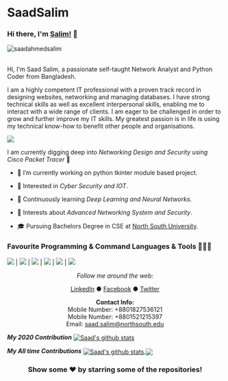 # SaadSalim

### Hi there, I'm [Salim!](https://saadahmedsalim.github.io) 👋
<p align="left"> <img src="https://komarev.com/ghpvc/?username=saadahmedsalim&label=Views&color=blue&style=plastic" alt="saadahmedsalim" /> </p>
<br />
Hi, I'm Saad Salim, a passionate self-taught Network Analyst and Python Coder from Bangladesh.

<p>I am a highly competent IT professional with a proven track record in designing websites, networking and managing databases. I have strong technical skills as well as excellent interpersonal skills, enabling me to interact with a wide range of clients. I am eager to be challenged in order to grow and further improve my IT skills. My greatest passion is in life is using my technical know-how to benefit other people and organisations.</p>

![](https://github.com/SaadAhmedSalim/SaadSalim/blob/master/image/myself.gif)

I am currently digging deep into *Networking Design and Security using Cisco Packet Tracer* 🚂   

* 🔭 I’m currently working on python tkinter module based project.

* 🤔   Interested in *Cyber Security and IOT*.

* 🌱   Continuously learning  *Deep Learning and Neural Networks*.

* 🌱   Interests about *Advanced Networking System and Security*.

* 🎓   Pursuing Bachelors Degree in CSE at [North South University](http://www.northsouth.edu/).



### Favourite Programming & Command Languages & Tools 🔭🚀🔥
<img src=https://github.com/SaadAhmedSalim/SaadSalim/blob/master/image/Cisco_logo.png> | <img src=https://github.com/SaadAhmedSalim/SaadSalim/blob/master/image/python-logo.png> | <img src=https://github.com/SaadAhmedSalim/SaadSalim/blob/master/image/java.png> | <img src=https://github.com/SaadAhmedSalim/SaadSalim/blob/master/image/logo-atom.png> | <img src=https://github.com/SaadAhmedSalim/SaadSalim/blob/master/image/pycharm.jpg> | <img src=https://github.com/SaadAhmedSalim/SaadSalim/blob/master/image/logo-gns3.png>


<div align="center">


<i>Follow me around the web:</i><br>

  <a target="_blank" href="https://www.linkedin.com/in/saad-salim-a566b9160/">LinkedIn</a> ●
  <a target="_blank" href="https://www.facebook.com/saad.salim171">Facebook</a> ●
  <a target="_blank" href="https://twitter.com/Saad__Salim">Twitter</a>
  
</div>

<div align="center">
  
  <b>Contact Info:</b><br>
  Mobile Number: +8801827536121 <br>
  Mobile Number: +8801521215397 <br>
  Email: saad.salim@northsouth.edu
</div>
 
 <p> <b><i>My 2020 Contribution</i></b>
<a href="https://github.com/saadahmedsalim">
 <img align="center" src="https://github-readme-stats.vercel.app/api?username=saadahmedsalim&show_icons=true&theme=radical&line_height=27" alt="Saad's github stats"/>
</a>

</p>
<b><i>My All time Contributions</i></b>
<a href="https://github.com/saadahmesalim">
  <img align="center" src="https://github-readme-stats.vercel.app/api?username=saadahmedsalim&count_private=true&show_icons=true&include_all_commits=true&theme=radical" alt="Saad's github stats" />
</a>
  
  <a href="https://github.com/saadahmedsalim/github-readme-stats">
  <!-- Change the `github-readme-stats.anuraghazra1.vercel.app` to `github-readme-stats.vercel.app`  -->
  <img align="center" src="https://github-readme-stats.vercel.app/api?username=saadahmedsalim&hide=javascript&theme=tokyonight" />
</a>



<div align="center">

### Show some ❤️ by starring some of the repositories!

</div>

